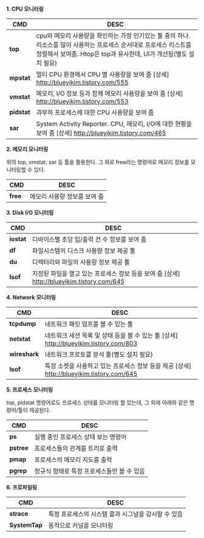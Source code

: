 **1. CPU 모니터링**

| CMD         | DESC                                                         |
| ----------- | ------------------------------------------------------------ |
| **top**     | cpu와 메모리 사용량을 확인하는 가장 인기있는 툴 중의 하나. 리소스를 많이 사용하는 프로세스 순서대로 프로세스 리스트를 정렬해서 보여줌. Htop은 top과 유사한데, UI가 개선됨(별도 설치 필요) |
| **mpstat**  | 멀티 CPU 환경에서 CPU 별 사용량을 보여 줌 [상세] http://blueyikim.tistory.com/555 |
| **vmstat**  | 메모리, I/O 정보 등과 함께 메모리 사용량을 보여 줌 [상세] http://blueyikim.tistory.com/553 |
| **pidstat** | 과부하 프로세스에 대한 CPU 사용량을 보여 줌                  |
| **sar**     | System Activity Reporter. CPU, 메모리, I/O에 대한 현황을 보여 줌 [상세] http://blueyikim.tistory.com/465 |



**2. 메모리 모니터링**

위의 top, vmstat, sar 등 툴을 활용한다. 그 외로 free라는 명령어로 메모리 정보를 모니터링할 수 있다.

| CMD      | DESC                         |
| -------- | ---------------------------- |
| **free** | 메모리 사용량 정보를 보여 줌 |



**3. Disk I/O 모니터링**

| CMD        | DESC                                                         |
| ---------- | ------------------------------------------------------------ |
| **iostat** | 디바이스별 초당 입/출력 건 수 정보를 보여 줌                 |
| **df**     | 파일시스템의 디스크 사용량 정보 제공 툴                      |
| **du**     | 디렉터리와 파일의 사용량 정보 제공 툴                        |
| **lsof**   | 지정된 파일을 열고 있는 프로세스 정보 등을 보여 줌 [상세] http://blueyikim.tistory.com/645 |



**4. Network 모니터링**

| CMD           | DESC                                                         |
| ------------- | ------------------------------------------------------------ |
| **tcpdump**   | 네트워크 패킷 덤프를 볼 수 있는 툴                           |
| **netstat**   | 네트워크 세션 목록 및 상태 등을 볼 수 있는 툴 [상세] http://blueyikim.tistory.com/803 |
| **wireshark** | 네트워크 프로토콜 분석 툴(별도 설치 필요)                    |
| **lsof**      | 특정 소켓을 사용하고 있는  프로세스 정보 등을 제공 [상세] http://blueyikim.tistory.com/645 |



**5. 프로세스 모니터링**

top, pidstat 명령어로도 프로세스 상태를 모니터링 할 있는데, 그 외에 아래와 같은 명령어/툴이 제공된다.

| CMD        | DESC                                       |
| ---------- | ------------------------------------------ |
| **ps**     | 실행 중인 프로세스 상태 보는 명령어        |
| **pstree** | 프로세스들의 관계를 트리로 출력            |
| **pmap**   | 프로세스의 메모리 지도를 출력              |
| **pgrep**  | 정규식 형태로 특정 프로세스들만 볼 수 있음 |



**6. 프로파일링**

| CMD           | DESC                                                |
| ------------- | --------------------------------------------------- |
| **strace**    | 특정 프로세스의 시스템 콜과 시그널을 감시할 수 있음 |
| **SystemTap** | 동적으로 커널을 모니터링                            |